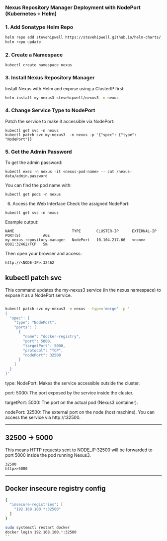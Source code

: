 ### Nexus Repository Manager Deployment with NodePort (Kubernetes + Helm)

### 1.  Add Sonatype Helm Repo

```bash
helm repo add stevehipwell https://stevehipwell.github.io/helm-charts/
helm repo update
```

### 2.  Create a Namespace

```
kubectl create namespace nexus
```

### 3.  Install Nexus Repository Manager

Install Nexus with Helm and expose using a ClusterIP first:
```bash
helm install my-nexus3 stevehipwell/nexus3 -n nexus

```

### 4.  Change Service Type to NodePort

Patch the service to make it accessible via NodePort:

```
kubectl get svc -n nexus
kubectl patch svc my-nexus3  -n nexus -p '{"spec": {"type": "NodePort"}}'
```

### 5. Get the Admin Password

To get the admin password:
```
kubectl exec -n nexus -it <nexus-pod-name> -- cat /nexus-data/admin.password
```
You can find the pod name with:

```
kubectl get pods -n nexus
```

6.  Access the Web Interface
Check the assigned NodePort:
```
kubectl get svc -n nexus
```
Example output:
```
NAME                          TYPE       CLUSTER-IP      EXTERNAL-IP   PORT(S)          AGE
my-nexus-repository-manager   NodePort   10.104.217.66   <none>        8081:32462/TCP   5m
```
Then open your browser and access:
```
http://<NODE-IP>:32462
```

## kubectl patch svc

This command updates the my-nexus3 service (in the nexus namespace) to expose it as a NodePort service.

```bash

kubectl patch svc my-nexus3 -n nexus --type='merge' -p '
{
  "spec": {
    "type": "NodePort",
    "ports": [
      {
        "name": "docker-registry",
        "port": 5000,
        "targetPort": 5000,
        "protocol": "TCP",
        "nodePort": 32500
      }
    ]
  }
}'

```

type: NodePort: Makes the service accessible outside the cluster.

port: 5000: The port exposed by the service inside the cluster.

targetPort: 5000: The port on the actual pod (Nexus3 container).

nodePort: 32500: The external port on the node (host machine). You can access the service via http://<node-ip>:32500.



----
 ## 32500 → 5000

This means HTTP requests sent to NODE_IP:32500 will be forwarded to port 5000 inside the pod running Nexus3.


```
32500
http>>5000
```
----

## Docker insecure registry config

```bash
{
  "insecure-registries": [
    "192.168.100.*:32500"
  ]
}
```
```bash
sudo systemctl restart docker
docker login 192.168.100.*:32500
``



